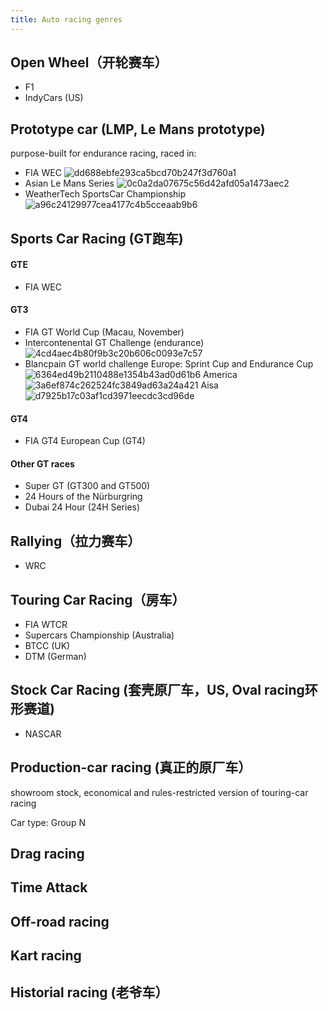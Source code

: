 ```yaml
---
title: Auto racing genres
---
```

## Open Wheel（开轮赛车）

- F1
- IndyCars (US)

## Prototype car (LMP, Le Mans prototype)
purpose-built for endurance racing, raced in:
- FIA WEC
![dd688ebfe293ca5bcd70b247f3d760a1](https://i.imgur.com/51iY7L0.png)
- Asian Le Mans Series
![0c0a2da07675c56d42afd05a1473aec2](https://i.imgur.com/l5Tdy6q.png)
- WeatherTech SportsCar Championship
![a96c24129977cea4177c4b5cceaab9b6](https://i.imgur.com/Fau5ye3.png)

## Sports Car Racing (GT跑车)

#### GTE
- FIA WEC

#### GT3

- FIA GT World Cup (Macau, November)
- Intercontenental GT Challenge (endurance)
![4cd4aec4b80f9b3c20b606c0093e7c57](https://i.imgur.com/NaRHj0I.png)
- Blancpain GT world challenge
Europe: Sprint Cup and Endurance Cup
![6364ed49b2110488e1354b43ad0d61b6](https://i.imgur.com/Fxp8rgO.png)
America
![3a6ef874c262524fc3849ad63a24a421](https://i.imgur.com/WhTcU0g.png)
Aisa
![d7925b17c03af1cd3971eecdc3cd96de](https://i.imgur.com/LQsBPXZ.png)

#### GT4
- FIA GT4 European Cup (GT4)

#### Other GT races

- Super GT (GT300 and GT500)
- 24 Hours of the Nürburgring
- Dubai 24 Hour (24H Series)

## Rallying（拉力赛车）

- WRC

## Touring Car Racing（房车）
- FIA WTCR
- Supercars Championship (Australia)
- BTCC (UK)
- DTM (German)

## Stock Car Racing (套壳原厂车，US, Oval racing环形赛道)
- NASCAR

## Production-car racing (真正的原厂车）
showroom stock, economical and rules-restricted version of touring-car racing

Car type: Group N

## Drag racing
## Time Attack
## Off-road racing
## Kart racing
## Historial racing (老爷车）

